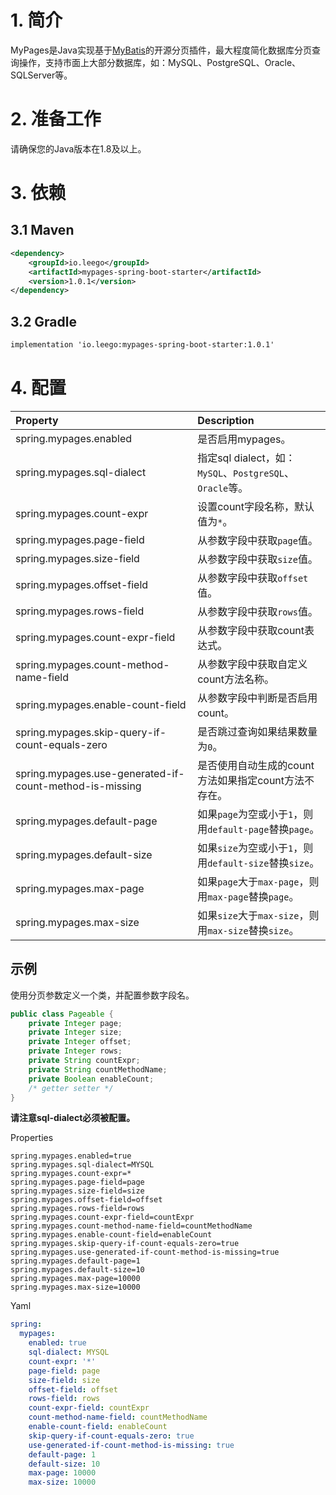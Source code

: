 # 1. 简介

MyPages是Java实现基于[MyBatis](https://github.com/mybatis/mybatis-3)的开源分页插件，最大程度简化数据库分页查询操作，支持市面上大部分数据库，如：MySQL、PostgreSQL、Oracle、SQLServer等。

# 2. 准备工作

请确保您的Java版本在1.8及以上。

# 3. 依赖

## 3.1 Maven

```xml
<dependency>
    <groupId>io.leego</groupId>
    <artifactId>mypages-spring-boot-starter</artifactId>
    <version>1.0.1</version>
</dependency>
```

## 3.2 Gradle

```xml
implementation 'io.leego:mypages-spring-boot-starter:1.0.1'
```

# 4. 配置

|Property|Description|
|:-|:-|
|spring.mypages.enabled|是否启用mypages。|
|spring.mypages.sql-dialect|指定sql dialect，如：`MySQL`、`PostgreSQL`、`Oracle`等。|
|spring.mypages.count-expr|设置count字段名称，默认值为`*`。|
|spring.mypages.page-field|从参数字段中获取`page`值。|
|spring.mypages.size-field|从参数字段中获取`size`值。|
|spring.mypages.offset-field|从参数字段中获取`offset`值。|
|spring.mypages.rows-field|从参数字段中获取`rows`值。|
|spring.mypages.count-expr-field|从参数字段中获取count表达式。|
|spring.mypages.count-method-name-field|从参数字段中获取自定义count方法名称。|
|spring.mypages.enable-count-field|从参数字段中判断是否启用count。|
|spring.mypages.skip-query-if-count-equals-zero|是否跳过查询如果结果数量为`0`。|
|spring.mypages.use-generated-if-count-method-is-missing|是否使用自动生成的count方法如果指定count方法不存在。|
|spring.mypages.default-page|如果`page`为空或小于`1`，则用`default-page`替换`page`。|
|spring.mypages.default-size|如果`size`为空或小于`1`，则用`default-size`替换`size`。|
|spring.mypages.max-page|如果`page`大于`max-page`，则用`max-page`替换`page`。|
|spring.mypages.max-size|如果`size`大于`max-size`，则用`max-size`替换`size`。|

## 示例

使用分页参数定义一个类，并配置参数字段名。

```java
public class Pageable {
    private Integer page;
    private Integer size;
    private Integer offset;
    private Integer rows;
    private String countExpr;
    private String countMethodName;
    private Boolean enableCount;
    /* getter setter */
}
```

**请注意sql-dialect必须被配置。**

Properties

```properties
spring.mypages.enabled=true
spring.mypages.sql-dialect=MYSQL
spring.mypages.count-expr=*
spring.mypages.page-field=page
spring.mypages.size-field=size
spring.mypages.offset-field=offset
spring.mypages.rows-field=rows
spring.mypages.count-expr-field=countExpr
spring.mypages.count-method-name-field=countMethodName
spring.mypages.enable-count-field=enableCount
spring.mypages.skip-query-if-count-equals-zero=true
spring.mypages.use-generated-if-count-method-is-missing=true
spring.mypages.default-page=1
spring.mypages.default-size=10
spring.mypages.max-page=10000
spring.mypages.max-size=10000
```

Yaml

```yaml
spring:
  mypages:
    enabled: true
    sql-dialect: MYSQL
    count-expr: '*'
    page-field: page
    size-field: size
    offset-field: offset
    rows-field: rows
    count-expr-field: countExpr
    count-method-name-field: countMethodName
    enable-count-field: enableCount
    skip-query-if-count-equals-zero: true
    use-generated-if-count-method-is-missing: true
    default-page: 1
    default-size: 10
    max-page: 10000
    max-size: 10000
```